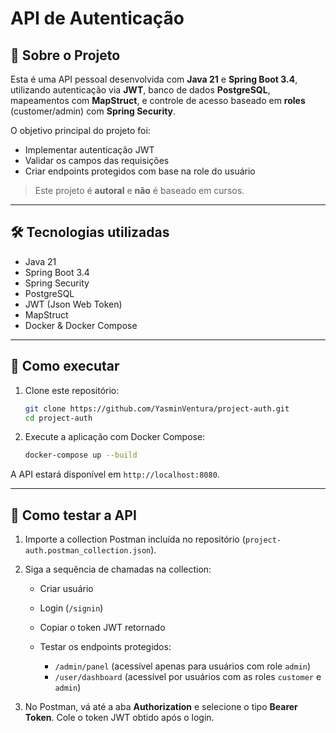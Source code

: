 # API de Autenticação

## 📌 Sobre o Projeto

Esta é uma API pessoal desenvolvida com **Java 21** e **Spring Boot 3.4**, utilizando autenticação via **JWT**, banco de dados **PostgreSQL**, mapeamentos com **MapStruct**, e controle de acesso baseado em **roles** (customer/admin) com **Spring Security**.

O objetivo principal do projeto foi:

- Implementar autenticação JWT
- Validar os campos das requisições
- Criar endpoints protegidos com base na role do usuário

> Este projeto é **autoral** e **não** é baseado em cursos.

---

## 🛠 Tecnologias utilizadas

- Java 21
- Spring Boot 3.4
- Spring Security
- PostgreSQL
- JWT (Json Web Token)
- MapStruct
- Docker & Docker Compose

---

## 🚀 Como executar

1. Clone este repositório:
   ```bash
   git clone https://github.com/YasminVentura/project-auth.git
   cd project-auth

2. Execute a aplicação com Docker Compose:

   ```bash
   docker-compose up --build
   ```

A API estará disponível em `http://localhost:8080`.

---

## 🧪 Como testar a API

1. Importe a collection Postman incluída no repositório (`project-auth.postman_collection.json`).
2. Siga a sequência de chamadas na collection:

   * Criar usuário
   * Login (`/signin`)
   * Copiar o token JWT retornado
   * Testar os endpoints protegidos:

     * `/admin/panel` (acessível apenas para usuários com role `admin`)
     * `/user/dashboard` (acessível por usuários com as roles `customer` e `admin`)
3. No Postman, vá até a aba **Authorization** e selecione o tipo **Bearer Token**. Cole o token JWT obtido após o login.

